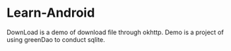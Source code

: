 # Learn-Android
DownLoad is a demo of download file through okhttp.
Demo is a project of using greenDao to conduct sqlite.
